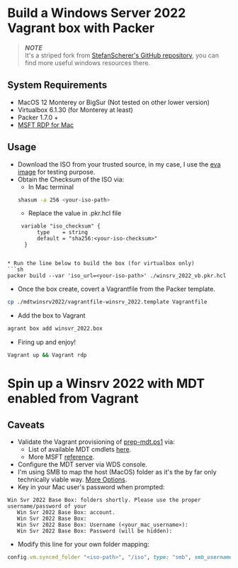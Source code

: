 # Build a Windows Server 2022 Vagrant box with Packer

> **_NOTE_**  
> It's a striped fork from [StefanScherer's GitHub repository](https://github.com/jeffskinnerbox/Windows-10-Vagrant-Box), you can find more useful windows resources there. 

## System Requirements
* MacOS 12 Monterey or BigSur (Not tested on other lower version)
* Virtualbox 6.1.30 (for Monterey at least) 
* Packer 1.7.0 +
* [MSFT RDP for Mac](https://apps.apple.com/us/app/microsoft-remote-desktop/id1295203466?mt=12)


## Usage
* Download the ISO from your trusted source, in my case, I use the [eva image](https://www.microsoft.com/en-us/evalcenter/evaluate-windows-server-2022) for testing purpose.
* Obtain the Checksum of the ISO via:
  * In Mac terminal
  ```sh
  shasum -a 256 <your-iso-path>
  ```
  * Replace the value in .pkr.hcl file
  ```
   variable "iso_checksum" {
        type    = string
        default = "sha256:<your-iso-checksum>"
    }
```

* Run the line below to build the box (for virtualbox only)
```sh
packer build --var 'iso_url=<your-iso-path>' ./winsrv_2022_vb.pkr.hcl
```
* Once the box create, covert a Vagrantfile from the Packer template.
```sh
cp ./mdtwinsrv2022/vagrantfile-winsrv_2022.template Vagrantfile
```

* Add the box to Vagrant
```sh
agrant box add winsvr_2022.box
```
* Firing up and enjoy!
```sh
Vagrant up && Vagrant rdp
```

# Spin up a Winsrv 2022 with MDT enabled from Vagrant

## Caveats
* Validate the Vagrant provisioning of [prep-mdt.ps1]() via:
  * List of available MDT cmdlets [here](https://techdirectarchive.com/2021/02/05/how-to-install-mdt-powershell-module/).
  * More MSFT [reference](https://docs.microsoft.com/en-us/mem/configmgr/mdt/samples-guide). 
* Configure the MDT server via WDS console. 
* I'm using SMB to map the host (MacOS) folder as it's the by far only technically viable way. [More Options](https://www.vagrantup.com/docs/synced-folders/basic_usage).
* Key in your Mac user's password when prompted:

 ```shell
 Win Svr 2022 Base Box: folders shortly. Please use the proper username/password of your
    Win Svr 2022 Base Box: account.
    Win Svr 2022 Base Box:  
    Win Svr 2022 Base Box: Username (<your_mac_username>): 
    Win Svr 2022 Base Box: Password (will be hidden): 
```
* Modify this line for your own folder mapping:
```ruby
config.vm.synced_folder "<iso-path>", "/iso", type: "smb", smb_username: "<your_mac_username>"
```